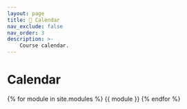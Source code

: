 ```yaml
---
layout: page
title: 📅 Calendar
nav_exclude: false
nav_order: 3
description: >-
    Course calendar.
---
```


# Calendar

{% for module in site.modules %}
{{ module }}
{% endfor %}
